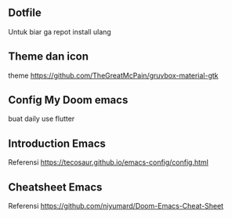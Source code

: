 ## Dotfile
Untuk biar ga repot install ulang

## Theme dan icon

theme https://github.com/TheGreatMcPain/gruvbox-material-gtk




## Config My Doom emacs

buat daily use flutter

## Introduction Emacs

Referensi https://tecosaur.github.io/emacs-config/config.html

## Cheatsheet Emacs

Referensi https://github.com/niyumard/Doom-Emacs-Cheat-Sheet
